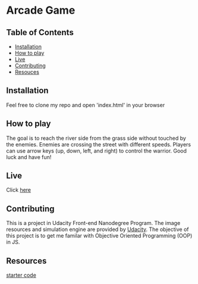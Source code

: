 # Arcade Game

## Table of Contents

* [Installation](#installation)
* [How to play](#how-to-play)
* [Live](#live)
* [Contributing](#contributing)
* [Resouces](#resources)


## Installation

Feel free to clone my repo and open 'index.html' in your browser

## How to play

The goal is to reach the river side from the grass side without touched by the enemies. Enemies are crossing the street with different speeds. Players can use arrow keys (up, down, left, and right) to control the warrior. Good luck and have fun!

## Live

Click [here](https://xuwenzhe.github.io/frontend-nanodegree-arcade-game/)

## Contributing

This is a project in Udacity Front-end Nanodegree Program. The image resources and simulation engine are provided by [Udacity](https://github.com/udacity/frontend-nanodegree-arcade-game). The objective of this project is to get me familar with Objective Oriented Programming (OOP) in JS.

## Resources

[starter code](https://github.com/udacity/frontend-nanodegree-arcade-game)
